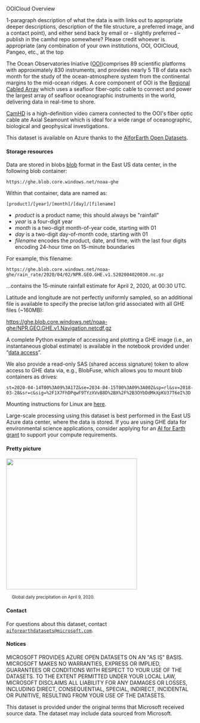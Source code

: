 OOICloud Overview

1-paragraph description of what the data is with links out to appropriate deeper descriptions, description of the file structure, a preferred image, and a contact point), and either send back by email or – slightly preferred – publish in the camhd repo somewhere?  Please credit whoever is appropriate (any combination of your own institutions, OOI, OOICloud, Pangeo, etc., at the top

The Ocean Observatories Iniative ([OOI](https://oceanobservatories.org))comprises 89 scientific platforms with approximately 830 instruments, and provides nearly 5 TB of data each month for the study of the ocean-atmosphere system from the continental margins to the mid-ocean ridges. A core component of OOI is the [Regional Cabled Array](https://oceanobservatories.org/regional-cabled-array/) which uses a seafloor fiber-optic cable to connect and power the largest array of seafloor oceanographic instruments in the world, delivering data in real-time to shore. 

[CamHD](https://oceanobservatories.org/instrument-class/camhd/) is a high-definition video camera connected to the OOI's fiber optic cable ate Axial Seamount which is ideal for a wide range of oceanographic, biological and geophysical investigations.

This dataset is available on Azure thanks to the [AIforEarth Open Datasets](https://azure.microsoft.com/en-us/services/open-datasets/).


#### Storage resources 

Data are stored in blobs [blob](https://ooiopendata.blob.core.windows.net) format in the East US data center, in the following blob container:

`https://ghe.blob.core.windows.net/noaa-ghe`

Within that container, data are named as:

`[product]/[year]/[month]/[day]/[filename]`

* <i>product</i> is a product name; this should always be "rainfall"
* <i>year</i> is a four-digit year
* <i>month</i> is a two-digit month-of-year code, starting with 01
* <i>day</i> is a two-digit day-of-month code, starting with 01
* <i>filename</i> encodes the product, date, and time, with the last four digits encoding 24-hour time on 15-minute boundaries

For example, this filename:

`https://ghe.blob.core.windows.net/noaa-ghe/rain_rate/2020/04/02/NPR.GEO.GHE.v1.S202004020030.nc.gz`

...contains the 15-minute rainfall estimate for April 2, 2020, at 00:30 UTC.

Latitude and longitude are not perfectly uniformly sampled, so an additional file is available to specify the precise lat/lon grid associated with all GHE files (~160MB):

<https://ghe.blob.core.windows.net/noaa-ghe/NPR.GEO.GHE.v1.Navigation.netcdf.gz>

A complete Python example of accessing and plotting a GHE image (i.e., an instantaneous global estimate) is available in the notebook provided under &ldquo;<a href="https://azure.microsoft.com/en-us/services/open-datasets/catalog/ghe?tab=data-access">data access</a>&rdquo;.

We also provide a read-only SAS (shared access signature) token to allow access to GHE data via, e.g., BlobFuse, which allows you to mount blob containers as drives:

`st=2020-04-14T00%3A09%3A17Z&se=2034-04-15T00%3A09%3A00Z&sp=rl&sv=2018-03-28&sr=c&sig=%2F1X7FhDPqwF9TYzXVvB8D%2BX%2F%2B3OYbDdMkXpKU37T6eI%3D`

Mounting instructions for Linux are [here](https://docs.microsoft.com/en-us/azure/storage/blobs/storage-how-to-mount-container-linux).

Large-scale processing using this dataset is best performed in the East US Azure data center, where the data is stored.  If you are using GHE data for environmental science applications, consider applying for an [AI for Earth grant](http://aka.ms/ai4egrants) to support your compute requirements.


#### Pretty picture

<img src="https://ai4edatasetspublicassets.blob.core.windows.net/assets/aod_images/ghe.png" width=350px;><br/>

<p style="font-size:80%;margin-left:15px;">Global daily precipitation on April 9, 2020.</p>


#### Contact

For questions about this dataset, contact [`aiforearthdatasets@microsoft.com`](mailto:aiforearthdatasets@microsoft.com?subject=ghe%20question).


#### Notices

MICROSOFT PROVIDES AZURE OPEN DATASETS ON AN "AS IS" BASIS. MICROSOFT MAKES NO WARRANTIES, EXPRESS OR IMPLIED, GUARANTEES OR CONDITIONS WITH RESPECT TO YOUR USE OF THE DATASETS. TO THE EXTENT PERMITTED UNDER YOUR LOCAL LAW, MICROSOFT DISCLAIMS ALL LIABILITY FOR ANY DAMAGES OR LOSSES, INCLUDING DIRECT, CONSEQUENTIAL, SPECIAL, INDIRECT, INCIDENTAL OR PUNITIVE, RESULTING FROM YOUR USE OF THE DATASETS. 

This dataset is provided under the original terms that Microsoft received source data. The dataset may include data sourced from Microsoft.
